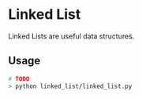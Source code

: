 # Linked List

Linked Lists are useful data structures.

## Usage

```sh
# TODO
> python linked_list/linked_list.py
```

